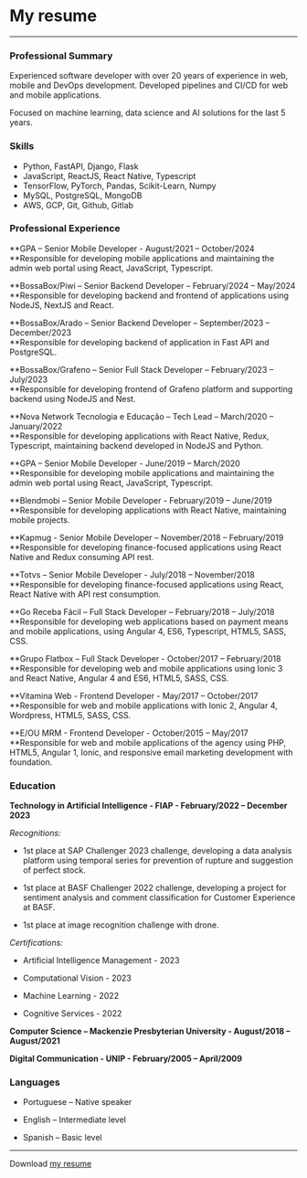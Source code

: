 # My resume

---

### Professional Summary

Experienced software developer with over 20 years of experience in web, mobile and DevOps development. Developed pipelines and CI/CD for web and mobile applications.

Focused on machine learning, data science and AI solutions for the last 5 years.

### Skills

- Python, FastAPI, Django, Flask
- JavaScript, ReactJS, React Native, Typescript
- TensorFlow, PyTorch, Pandas, Scikit-Learn, Numpy
- MySQL, PostgreSQL, MongoDB
- AWS, GCP, Git, Github, Gitlab

### Professional Experience

**GPA – Senior Mobile Developer - August/2021 – October/2024  
**Responsible for developing mobile applications and maintaining the admin web portal using React, JavaScript, Typescript.

**BossaBox/Piwi – Senior Backend Developer – February/2024 – May/2024  
**Responsible for developing backend and frontend of applications using NodeJS, NextJS and React.

**BossaBox/Arado – Senior Backend Developer – September/2023 – December/2023  
**Responsible for developing backend of application in Fast API and PostgreSQL.

**BossaBox/Grafeno – Senior Full Stack Developer – February/2023 – July/2023  
**Responsible for developing frontend of Grafeno platform and supporting backend using NodeJS and Nest.

**Nova Network Tecnologia e Educação – Tech Lead – March/2020 – January/2022  
**Responsible for developing applications with React Native, Redux, Typescript, maintaining backend developed in NodeJS and Python.

**GPA – Senior Mobile Developer - June/2019 – March/2020  
**Responsible for developing mobile applications and maintaining the admin web portal using React, JavaScript, Typescript.

**Blendmobi – Senior Mobile Developer - February/2019 – June/2019  
**Responsible for developing applications with React Native, maintaining mobile projects.

**Kapmug - Senior Mobile Developer – November/2018 – February/2019  
**Responsible for developing finance-focused applications using React Native and Redux consuming API rest.

**Totvs – Senior Mobile Developer - July/2018 – November/2018  
**Responsible for developing finance-focused applications using React, React Native with API rest consumption.

**Go Receba Fácil – Full Stack Developer – February/2018 – July/2018  
**Responsible for developing web applications based on payment means and mobile applications, using Angular 4, ES6, Typescript, HTML5, SASS, CSS.

**Grupo Flatbox – Full Stack Developer - October/2017 – February/2018  
**Responsible for developing web and mobile applications using Ionic 3 and React Native, Angular 4 and ES6, HTML5, SASS, CSS.

**Vitamina Web - Frontend Developer - May/2017 – October/2017  
**Responsible for web and mobile applications with Ionic 2, Angular 4, Wordpress, HTML5, SASS, CSS.

**E/OU MRM - Frontend Developer - October/2015 – May/2017  
**Responsible for web and mobile applications of the agency using PHP, HTML5, Angular 1, Ionic, and responsive email marketing development with foundation.

### Education

**Technology in Artificial Intelligence - FIAP - February/2022 – December 2023**

*Recognitions:*

- 1st place at SAP Challenger 2023 challenge, developing a data analysis platform using temporal series for prevention of rupture and suggestion of perfect stock.

- 1st place at BASF Challenger 2022 challenge, developing a project for sentiment analysis and comment classification for Customer Experience at BASF.

- 1st place at image recognition challenge with drone.

*Certifications:*

- Artificial Intelligence Management - 2023

- Computational Vision - 2023

- Machine Learning - 2022

- Cognitive Services - 2022

**Computer Science – Mackenzie Presbyterian University - August/2018 – August/2021**

**Digital Communication - UNIP - February/2005 – April/2009**

### Languages

- Portuguese – Native speaker

- English – Intermediate level

- Spanish – Basic level

---

Download [my resume](https://jluizgomes.github.io/files/resume_jorge_luiz_gomes_2024_english.pdf "My resume")
